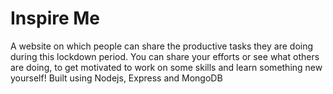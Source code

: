 # Inspire Me
A website on which people can share the productive tasks they are doing during this lockdown period. You can share your efforts or see what others are doing, to get motivated to work on some skills and learn something new yourself!
Built using Nodejs, Express and MongoDB
